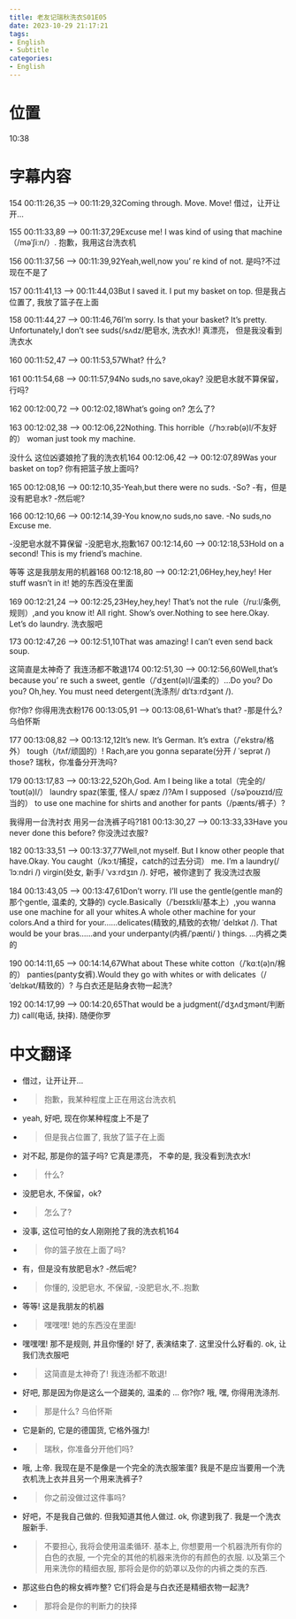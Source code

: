```yaml
---
title: 老友记瑞秋洗衣S01E05
date: 2023-10-29 21:17:21
tags:
- English
- Subtitle
categories:
- English
---
```




# 位置

10:38


# 字幕内容



154
00:11:26,35 --> 00:11:29,32Coming through. Move. Move!
借过，让开让开…

155
00:11:33,89 --> 00:11:37,29Excuse me! I was kind of using that
machine（/məˈʃiːn/）.
抱歉，我用这台洗衣机

156
00:11:37,56 --> 00:11:39,92Yeah,well,now you’ re kind of not.
是吗?不过现在不是了

157
00:11:41,13 --> 00:11:44,03But I saved it. I put my basket on top.
但是我占位置了, 我放了篮子在上面

158
00:11:44,27 --> 00:11:46,76I’m sorry. Is that your basket? It’s pretty. Unfortunately,I don’t see
suds(/sʌdz/肥皂水, 洗衣水)!
真漂亮， 但是我没看到洗衣水

160
00:11:52,47 --> 00:11:53,57What?
什么?

161
00:11:54,68 --> 00:11:57,94No suds,no save,okay?
没肥皂水就不算保留，行吗?

162
00:12:00,72 --> 00:12:02,18What’s going on?
怎么了?

163
00:12:02,38 --> 00:12:06,22Nothing. This horrible（/ˈhɔːrəb(ə)l/不友好的） woman just took my
machine.

没什么 这位凶婆娘抢了我的洗衣机164
00:12:06,42 --> 00:12:07,89Was your basket on top?
你有把篮子放上面吗?

165
00:12:08,16 --> 00:12:10,35-Yeah,but there were no suds. -So?
-有，但是没有肥皂水? -然后呢?

166
00:12:10,66 --> 00:12:14,39-You know,no suds,no save. -No suds,no
Excuse me.

-没肥皂水就不算保留 -没肥皂水,抱歉167
00:12:14,60 --> 00:12:18,53Hold on a second! This is my friend’s
machine.

等等 这是我朋友用的机器168
00:12:18,80 --> 00:12:21,06Hey,hey,hey! Her stuff wasn’t in it!
她的东西没在里面

169
00:12:21,24 --> 00:12:25,23Hey,hey,hey! That’s not the rule（/ruːl/条例, 规则）,and you
know it! All right. Show’s over.Nothing to see here.Okay. Let’s do laundry.
洗衣服吧

173
00:12:47,26 --> 00:12:51,10That was amazing! I can’t even send back
soup.

这简直是太神奇了 我连汤都不敢退174
00:12:51,30 --> 00:12:56,60Well,that’s because you’ re such a sweet,
gentle（/ˈdʒent(ə)l/温柔的）…Do you? Do you? Oh,hey. You must need
detergent(洗涤剂/ dɪˈtɜːrdʒənt /).

你?你? 你得用洗衣粉176
00:13:05,91 --> 00:13:08,61-What’s that? 
-那是什么? 乌伯怀斯

177
00:13:08,82 --> 00:13:12,12It’s new. It’s German. It’s extra（/ˈekstrə/格外） tough（/tʌf/顽固的）! Rach,are you gonna separate(分开
/ ˈseprət /) those?
瑞秋，你准备分开洗吗?

179
00:13:17,83 --> 00:13:22,52Oh,God. Am I being like a total（完全的/ˈtoʊt(ə)l/） laundry spaz(笨蛋, 怪人/ spæz /)?Am I supposed（/səˈpoʊzɪd/应当的） to use one machine for
shirts and another for pants（/pænts/裤子）?

我得用一台洗衬衣 用另一台洗裤子吗?181
00:13:30,27 --> 00:13:33,33Have you never done this before?
你没洗过衣服?

182
00:13:33,51 --> 00:13:37,77Well,not myself. But I know other people that have.Okay. You caught（/kɔːt/捕捉，catch的过去分词） me. I’m a laundry(/ ˈlɔːndri /) virgin(处女, 新手/ ˈvɜːrdʒɪn /).
好吧，被你逮到了 我没洗过衣服

184
00:13:43,05 --> 00:13:47,61Don’t worry. I’ll use the gentle(gentle man的那个gentle, 温柔的, 文静的) cycle.Basically（/ˈbeɪsɪkli/基本上）,you wanna use one machine for
all your whites.A whole other machine for your colors.And a third for your……delicates(精致的,精致的衣物/ ˈdelɪkət /). That would be your bras……and your underpanty(内裤/ˈpænti/
) things.
…内裤之类的

190
00:14:11,65 --> 00:14:14,67What about These white cotton（/ˈkɑːt(ə)n/棉的） panties(panty女裤).Would they go with whites or with delicates（/ˈdelɪkət/精致的）?
与白衣还是贴身衣物一起洗?

192
00:14:17,99 --> 00:14:20,65That would be a judgment(/ˈdʒʌdʒmənt/判断力) call(电话, 抉择).
随便你罗


# 中文翻译

- 借过，让开让开…
- > 抱歉，我某种程度上正在用这台洗衣机
- yeah, 好吧, 现在你某种程度上不是了
- > 但是我占位置了, 我放了篮子在上面
- 对不起, 那是你的篮子吗? 它真是漂亮， 不幸的是, 我没看到洗衣水!
- > 什么?
- 没肥皂水, 不保留，ok?
- > 怎么了?
- 没事, 这位可怕的女人刚刚抢了我的洗衣机164
- > 你的篮子放在上面了吗?
- 有，但是没有放肥皂水? -然后呢?
- > 你懂的, 没肥皂水, 不保留, -没肥皂水,不..抱歉
- 等等! 这是我朋友的机器
- > 嘿嘿嘿! 她的东西没在里面!
- 嘿嘿嘿! 那不是规则, 并且你懂的! 好了, 表演结束了. 这里没什么好看的. ok, 让我们洗衣服吧
- > 这简直是太神奇了! 我连汤都不敢退!
- 好吧, 那是因为你是这么一个甜美的, 温柔的 ... 你?你? 哦, 嘿, 你得用洗涤剂.
- > 那是什么? 乌伯怀斯
- 它是新的, 它是的德国货, 它格外强力!
- > 瑞秋，你准备分开他们吗?
- 哦, 上帝. 我现在是不是像是一个完全的洗衣服笨蛋? 我是不是应当要用一个洗衣机洗上衣并且另一个用来洗裤子?
- > 你之前没做过这件事吗?
- 好吧，不是我自己做的. 但我知道其他人做过. ok, 你逮到我了.  我是一个洗衣服新手.
- > 不要担心, 我将会使用温柔循环. 基本上, 你想要用一个机器洗所有你的白色的衣服, 一个完全的其他的机器来洗你的有颜色的衣服. 以及第三个用来洗你的精细衣服, 那将会是你的奶罩以及你的内裤之类的东西.
- 那这些白色的棉女裤咋整? 它们将会是与白衣还是精细衣物一起洗?
- > 那将会是你的判断力的抉择


